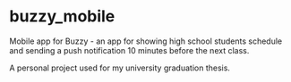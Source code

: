 # buzzy_mobile

Mobile app for Buzzy - an app for showing high school students schedule and sending a push notification 10 minutes before the next class.

A personal project used for my university graduation thesis.
